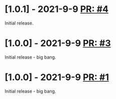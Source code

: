 # [1.0.1] - 2021-9-9 [PR: #4](https://github.com/aksio-system/Specifications/pull/4)
Initial release.


# [1.0.0] - 2021-9-9 [PR: #3](https://github.com/aksio-system/Specifications/pull/3)
Initial release - big bang.


# [1.0.0] - 2021-9-9 [PR: #1](https://github.com/aksio-system/Specifications/pull/1)
Initial release - big bang.


